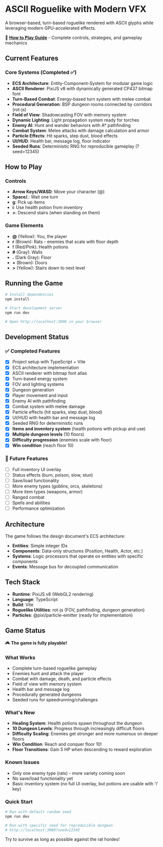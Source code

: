 # ASCII Roguelike with Modern VFX

A browser-based, turn-based roguelike rendered with ASCII glyphs while leveraging modern GPU-accelerated effects.

📖 **[How to Play Guide](HOWTOPLAY.md)** - Complete controls, strategies, and gameplay mechanics

## Current Features

### Core Systems (Completed ✅)
- **ECS Architecture**: Entity-Component-System for modular game logic
- **ASCII Renderer**: PixiJS v8 with dynamically generated CP437 bitmap font
- **Turn-Based Combat**: Energy-based turn system with melee combat
- **Procedural Generation**: BSP dungeon rooms connected by corridors (rot-js)
- **Field of View**: Shadowcasting FOV with memory system
- **Dynamic Lighting**: Light propagation system ready for torches
- **Enemy AI**: Hunt and wander behaviors with A* pathfinding
- **Combat System**: Melee attacks with damage calculation and armor
- **Particle Effects**: Hit sparks, step dust, blood effects
- **UI/HUD**: Health bar, message log, floor indicator
- **Seeded Runs**: Deterministic RNG for reproducible gameplay (?seed=12345)

## How to Play

### Controls
- **Arrow Keys/WASD**: Move your character (@)
- **Space/.**: Wait one turn
- **g**: Pick up items
- **i**: Use health potion from inventory
- **>**: Descend stairs (when standing on them)

### Game Elements
- **@** (Yellow): You, the player
- **r** (Brown): Rats - enemies that scale with floor depth
- **!** (Red/Pink): Health potions
- **#** (Gray): Walls
- **.** (Dark Gray): Floor
- **+** (Brown): Doors
- **>** (Yellow): Stairs down to next level

## Running the Game

```bash
# Install dependencies
npm install

# Start development server
npm run dev

# Open http://localhost:3000 in your browser
```

## Development Status

### ✅ Completed Features
- [x] Project setup with TypeScript + Vite
- [x] ECS architecture implementation
- [x] ASCII renderer with bitmap font atlas
- [x] Turn-based energy system
- [x] FOV and lighting systems
- [x] Dungeon generation
- [x] Player movement and input
- [x] Enemy AI with pathfinding
- [x] Combat system with melee damage
- [x] Particle effects (hit sparks, step dust, blood)
- [x] UI/HUD with health bar and message log
- [x] Seeded RNG for deterministic runs
- [x] **Items and inventory system** (health potions with pickup and use)
- [x] **Multiple dungeon levels** (10 floors)
- [x] **Difficulty progression** (enemies scale with floor)
- [x] **Win condition** (reach floor 10)

### 🚧 Future Features
- [ ] Full inventory UI overlay
- [ ] Status effects (burn, poison, slow, stun)
- [ ] Save/load functionality
- [ ] More enemy types (goblins, orcs, skeletons)
- [ ] More item types (weapons, armor)
- [ ] Ranged combat
- [ ] Spells and abilities
- [ ] Performance optimization

## Architecture

The game follows the design document's ECS architecture:
- **Entities**: Simple integer IDs
- **Components**: Data-only structures (Position, Health, Actor, etc.)
- **Systems**: Logic processors that operate on entities with specific components
- **Events**: Message bus for decoupled communication

## Tech Stack

- **Runtime**: PixiJS v8 (WebGL2 rendering)
- **Language**: TypeScript
- **Build**: Vite
- **Roguelike Utilities**: rot-js (FOV, pathfinding, dungeon generation)
- **Particles**: @pixi/particle-emitter (ready for implementation)

## Game Status

🎮 **The game is fully playable!** 

### What Works
- Complete turn-based roguelike gameplay
- Enemies hunt and attack the player
- Combat with damage, death, and particle effects
- Field of view with memory system
- Health bar and message log
- Procedurally generated dungeons
- Seeded runs for speedrunning/challenges

### What's New
- **Healing System**: Health potions spawn throughout the dungeon
- **10 Dungeon Levels**: Progress through increasingly difficult floors
- **Difficulty Scaling**: Enemies get stronger and more numerous on deeper floors
- **Win Condition**: Reach and conquer floor 10!
- **Floor Transitions**: Gain 5 HP when descending to reward exploration

### Known Issues
- Only one enemy type (rats) - more variety coming soon
- No save/load functionality yet
- Basic inventory system (no full UI overlay, but potions are usable with 'i' key)

### Quick Start
```bash
# Run with default random seed
npm run dev

# Run with specific seed for reproducible dungeon
# http://localhost:3000?seed=12345
```

Try to survive as long as possible against the rat hordes!